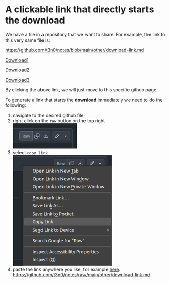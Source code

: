 # A clickable link that directly starts the download

We have a file in a repository that we want to share. For example, the link to this very same file is:

https://github.com/t3n0/notes/blob/main/other/download-link.md

<a href="https://raw.githubusercontent.com/t3n0/notes/main/other/download-link.md" download>Download1</a>

<a href="https://raw.githubusercontent.com/t3n0/notes/main/other/download-link.md" target="_blank">Download2</a>

<p><a href="https://raw.githubusercontent.com/t3n0/notes/main/other/download-link.md" target="_blank" download>Download3</a></p>

By clicking the above link, we will just move to this specific github page.

To generate a link that starts the **download** immediately we need to do the following:
1. navigate to the desired github file;
2. right click on the `raw` button on the top right \
   ![raw1](raw1.png)
4. select `copy link` \
   ![raw2](raw2.png)
6. paste the link anywhere you like, for example [here](https://github.com/t3n0/notes/raw/main/other/download-link.md).
https://github.com/t3n0/notes/raw/main/other/download-link.md
